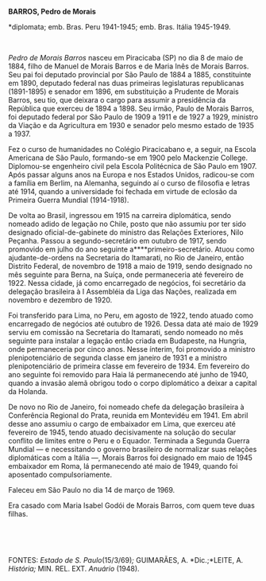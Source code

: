**BARROS, Pedro de Morais**

\*diplomata; emb. Bras. Peru 1941-1945; emb. Bras. Itália 1945-1949.

 

*Pedro de Morais Barros* nasceu em Piracicaba (SP) no dia 8 de maio de
1884, filho de Manuel de Morais Barros e de Maria Inês de Morais Barros.
Seu pai foi deputado provincial por São Paulo de 1884 a 1885,
constituinte em 1890, deputado federal nas duas primeiras legislaturas
republicanas (1891-1895) e senador em 1896, em substituição a Prudente
de Morais Barros, seu tio, que deixara o cargo para assumir a
presidência da República que exerceu de 1894 a 1898. Seu irmão, Paulo de
Morais Barros, foi deputado federal por São Paulo de 1909 a 1911 e de
1927 a 1929, ministro da Viação e da Agricultura em 1930 e senador pelo
mesmo estado de 1935 a 1937.

Fez o curso de humanidades no Colégio Piracicabano e, a seguir, na
Escola Americana de São Paulo, formando-se em 1900 pelo Mackenzie
College. Diplomou-se engenheiro civil pela Escola Politécnica de São
Paulo em 1907. Após passar alguns anos na Europa e nos Estados Unidos,
radicou-se com a família em Berlim, na Alemanha, seguindo aí o curso de
filosofia e letras até 1914, quando a universidade foi fechada em
virtude de eclosão da Primeira Guerra Mundial (1914-1918).

De volta ao Brasil, ingressou em 1915 na carreira diplomática, sendo
nomeado adido de legação no Chile, posto que não assumiu por ter sido
designado oficial-de-gabinete do ministro das Relações Exteriores, Nilo
Peçanha. Passou a segundo-secretário em outubro de 1917, sendo promovido
em julho do ano seguinte a****primeiro-secretário. Atuou como
ajudante-de-ordens na Secretaria do Itamarati, no Rio de Janeiro, então
Distrito Federal, de novembro de 1918 a maio de 1919, sendo designado no
mês seguinte para Berna, na Suíça, onde permaneceria até fevereiro de
1922. Nessa cidade, já como encarregado de negócios, foi secretário da
delegação brasileira à I Assembléia da Liga das Nações, realizada em
novembro e dezembro de 1920.

Foi transferido para Lima, no Peru, em agosto de 1922, tendo atuado como
encarregado de negócios até outubro de 1926. Dessa data até maio de 1929
serviu em comissão na Secretaria do Itamarati, sendo nomeado no mês
seguinte para instalar a legação então criada em Budapeste, na Hungria,
onde permaneceria por cinco anos. Nesse ínterim, foi promovido a
ministro plenipotenciário de segunda classe em janeiro de 1931 e a
ministro plenipotenciário de primeira classe em fevereiro de 1934. Em
fevereiro do ano seguinte foi removido para Haia lá permanecendo até
junho de 1940, quando a invasão alemã obrigou todo o corpo diplomático a
deixar a capital da Holanda.

De novo no Rio de Janeiro, foi nomeado chefe da delegação brasileira à
Conferência Regional do Prata, reunida em Montevidéu em 1941. Em abril
desse ano assumiu o cargo de embaixador em Lima, que exerceu até
fevereiro de 1945, tendo atuado decisivamente na solução do secular
conflito de limites entre o Peru e o Equador. Terminada a Segunda Guerra
Mundial — e necessitando o governo brasileiro de normalizar suas
relações diplomáticas com a Itália —, Morais Barros foi designado em
maio de 1945 embaixador em Roma, lá permanecendo até maio de 1949,
quando foi aposentado compulsoriamente.

Faleceu em São Paulo no dia 14 de março de 1969.

Era casado com Maria Isabel Godói de Morais Barros, com quem teve duas
filhas.

 

 

FONTES: *Estado de S. Paulo*(15/3/69)*;* GUIMARÃES, A. *Dic.;*LEITE, A.
*História;* MIN. REL. EXT. *Anuário* (1948).

 
